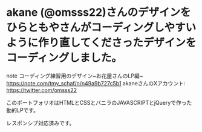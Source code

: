 # akane (@omsss22)さんのデザインをひらともやさんがコーディングしやすいように作り直してくださったデザインをコーディングしました。
note コーディング練習用のデザイン~お花屋さんのLP編~ https://note.com/tmy_schaf/n/n49a9b727c5b1
akaneさんのXアカウント: https://twitter.com/omsss22

このポートフォリオはHTMLとCSSとバニラのJAVASCRIPTとjQueryで作った動的LPです。

レスポンシブ対応済みです。
